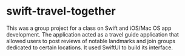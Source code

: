 # swift-travel-together

This was a group project for a class on Swift and iOS/Mac OS app development. 
The application acted as a travel guide application that allowed users to post reviews of notable landmarks and join groups dedicated to certain locations.
It used SwiftUI to build its interface.
